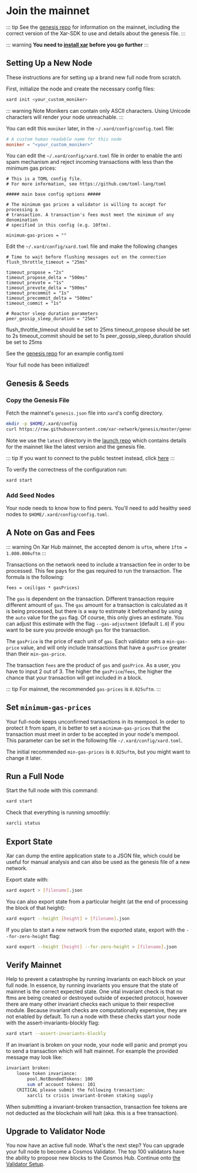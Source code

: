 # Join the mainnet

::: tip
See the [genesis repo](https://github.com/xar-network/genesis) for
information on the mainnet, including the correct version
of the Xar-SDK to use and details about the genesis file.
:::

::: warning
**You need to [install xar](./installation.md) before you go further**
:::

## Setting Up a New Node

These instructions are for setting up a brand new full node from scratch.

First, initialize the node and create the necessary config files:

```bash
xard init <your_custom_moniker>
```

::: warning Note
Monikers can contain only ASCII characters. Using Unicode characters will render your node unreachable.
:::

You can edit this `moniker` later, in the `~/.xard/config/config.toml` file:

```toml
# A custom human readable name for this node
moniker = "<your_custom_moniker>"
```

You can edit the `~/.xard/config/xard.toml` file in order to enable the anti spam mechanism and reject incoming transactions with less than the minimum gas prices:

```
# This is a TOML config file.
# For more information, see https://github.com/toml-lang/toml

##### main base config options #####

# The minimum gas prices a validator is willing to accept for processing a
# transaction. A transaction's fees must meet the minimum of any denomination
# specified in this config (e.g. 10ftm).

minimum-gas-prices = ""
```

Edit the `~/.xard/config/xard.toml` file and make the following changes

```
# Time to wait before flushing messages out on the connection
flush_throttle_timeout = "25ms"
```

```
timeout_propose = "2s"
timeout_propose_delta = "500ms"
timeout_prevote = "1s"
timeout_prevote_delta = "500ms"
timeout_precommit = "1s"
timeout_precommit_delta = "500ms"
timeout_commit = "1s"
```

```
# Reactor sleep duration parameters
peer_gossip_sleep_duration = "25ms"
```

flush_throttle_timeout should be set to 25ms
timeout_propose should be set to 2s
timeout_commit should be set to 1s
peer_gossip_sleep_duration should be set to 25ms

See the [genesis repo](https://github.com/xar-network/genesis) for an example config.toml

Your full node has been initialized!

## Genesis & Seeds

### Copy the Genesis File

Fetch the mainnet's `genesis.json` file into `xard`'s config directory.

```bash
mkdir -p $HOME/.xard/config
curl https://raw.githubusercontent.com/xar-network/genesis/master/genesis.json > $HOME/.xard/config/genesis.json
```

Note we use the `latest` directory in the [launch repo](https://github.com/xar-network/launch) which contains details for the mainnet like the latest version and the genesis file.

::: tip
If you want to connect to the public testnet instead, click [here](./join-testnet.md)
:::

To verify the correctness of the configuration run:

```bash
xard start
```

### Add Seed Nodes

Your node needs to know how to find peers. You'll need to add healthy seed nodes to `$HOME/.xard/config/config.toml`.

## A Note on Gas and Fees

::: warning
On Xar Hub mainnet, the accepted denom is `uftm`, where `1ftm = 1.000.000uftm`
:::

Transactions on the network need to include a transaction fee in order to be processed. This fee pays for the gas required to run the transaction. The formula is the following:

```
fees = ceil(gas * gasPrices)
```

The `gas` is dependent on the transaction. Different transaction require different amount of `gas`. The `gas` amount for a transaction is calculated as it is being processed, but there is a way to estimate it beforehand by using the `auto` value for the `gas` flag. Of course, this only gives an estimate. You can adjust this estimate with the flag `--gas-adjustment` (default `1.0`) if you want to be sure you provide enough `gas` for the transaction.

The `gasPrice` is the price of each unit of `gas`. Each validator sets a `min-gas-price` value, and will only include transactions that have a `gasPrice` greater than their `min-gas-price`.

The transaction `fees` are the product of `gas` and `gasPrice`. As a user, you have to input 2 out of 3. The higher the `gasPrice`/`fees`, the higher the chance that your transaction will get included in a block.

::: tip
For mainnet, the recommended `gas-prices` is `0.025uftm`.
:::

## Set `minimum-gas-prices`

Your full-node keeps unconfirmed transactions in its mempool. In order to protect it from spam, it is better to set a `minimum-gas-prices` that the transaction must meet in order to be accepted in your node's mempool. This parameter can be set in the following file `~/.xard/config/xard.toml`.

The initial recommended `min-gas-prices` is `0.025uftm`, but you might want to change it later.

## Run a Full Node

Start the full node with this command:

```bash
xard start
```

Check that everything is running smoothly:

```bash
xarcli status
```

## Export State

Xar can dump the entire application state to a JSON file, which could be useful for manual analysis and can also be used as the genesis file of a new network.

Export state with:

```bash
xard export > [filename].json
```

You can also export state from a particular height (at the end of processing the block of that height):

```bash
xard export --height [height] > [filename].json
```

If you plan to start a new network from the exported state, export with the `--for-zero-height` flag:

```bash
xard export --height [height] --for-zero-height > [filename].json
```

## Verify Mainnet

Help to prevent a catastrophe by running invariants on each block on your full
node. In essence, by running invariants you ensure that the state of mainnet is
the correct expected state. One vital invariant check is that no ftms are
being created or destroyed outside of expected protocol, however there are many
other invariant checks each unique to their respective module. Because invariant checks
are computationally expensive, they are not enabled by default. To run a node with
these checks start your node with the assert-invariants-blockly flag:

```bash
xard start --assert-invariants-blockly
```

If an invariant is broken on your node, your node will panic and prompt you to send
a transaction which will halt mainnet. For example the provided message may look like:

```bash
invariant broken:
    loose token invariance:
        pool.NotBondedTokens: 100
        sum of account tokens: 101
    CRITICAL please submit the following transaction:
        xarcli tx crisis invariant-broken staking supply

```

When submitting a invariant-broken transaction, transaction fee tokens are not
deducted as the blockchain will halt (aka. this is a free transaction).

## Upgrade to Validator Node

You now have an active full node. What's the next step? You can upgrade your full node to become a Cosmos Validator. The top 100 validators have the ability to propose new blocks to the Cosmos Hub. Continue onto [the Validator Setup](./validators/validator-setup.md).
